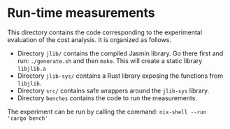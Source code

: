 # Run-time measurements

This directory contains the code corresponding to the experimental evaluation of the cost analysis.
It is organized as follows.

 - Directory `jlib/` contains the compiled Jasmin library. Go there first and run: `./generate.sh` and then `make`. This will create a static library `libjlib.a`
 - Directory `jlib-sys/` contains a Rust library exposing the functions from `libjlib`.
 - Directory `src/` contains safe wrappers around the `jlib-sys` library.
 - Directory `benches` contains the code to run the measurements.
 
The experiment can be run by calling the command: `nix-shell --run 'cargo bench'`
